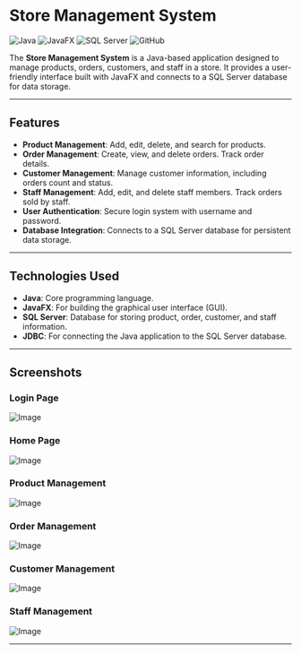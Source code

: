 # Store Management System

![Java](https://img.shields.io/badge/Java-17-blue)
![JavaFX](https://img.shields.io/badge/JavaFX-17-orange)
![SQL Server](https://img.shields.io/badge/SQL%20Server-2019-lightgrey)
![GitHub](https://img.shields.io/badge/GitHub-Repository-brightgreen)

The **Store Management System** is a Java-based application designed to manage products, orders, customers, and staff in a store. It provides a user-friendly interface built with JavaFX and connects to a SQL Server database for data storage.

---

## Features

- **Product Management**: Add, edit, delete, and search for products.
- **Order Management**: Create, view, and delete orders. Track order details.
- **Customer Management**: Manage customer information, including orders count and status.
- **Staff Management**: Add, edit, and delete staff members. Track orders sold by staff.
- **User Authentication**: Secure login system with username and password.
- **Database Integration**: Connects to a SQL Server database for persistent data storage.

---
## Technologies Used

- **Java**: Core programming language.
- **JavaFX**: For building the graphical user interface (GUI).
- **SQL Server**: Database for storing product, order, customer, and staff information.
- **JDBC**: For connecting the Java application to the SQL Server database.

---

## Screenshots

### Login Page
![Image](https://github.com/user-attachments/assets/e6d06d2a-dc86-4032-83f7-41c0d7780b1e)

### Home Page
![Image](https://github.com/user-attachments/assets/cc3b1321-3fba-4303-a7e2-8baa8581850d)

### Product Management
![Image](https://github.com/user-attachments/assets/6d2bd16a-6495-40a2-bb2d-24b55d0ee602)

### Order Management
![Image](https://github.com/user-attachments/assets/d290c3df-248b-4903-b5c1-28efbea95199)

### Customer Management
![Image](https://github.com/user-attachments/assets/6f7cd056-dfa5-4cd2-9301-35936062e6b9)

### Staff Management
![Image](https://github.com/user-attachments/assets/48e22a97-6aaa-4547-b3ce-14a2b1e54869)

---



